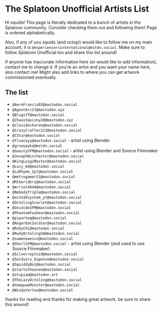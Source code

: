 # The Splatoon Unofficial Artists List

Hi squids! This page is literally dedicated to a bunch of artists in the Splatoon community. Consider checking them out and following them! Page is ordered alphabetically.

Also, if any of you squids (and octopi) would like to follow me on my main account, it is `@experiencersinternational@mstdn.social`. Make sure to follow Splatoon Unofficial too and share this list around!

If anyone has inaccurate information here (or would like to add information), contact me to change it. If you're an artist and you want your name here, also contact me! Might also add links to where you can get artwork commissioned eventually.

## The list

* `@AeroFrancisEX@mastodon.social`
* `@AgentArc27@mastodon.xyz`
* `@BlugiYT@mastodon.social`
* `@ChaosSquishy20@mastodon.xyz`
* `@clavidecharon@mastodon.social`
* `@CrazyCrafter223@mastodon.social`
* `@CStar@mastodon.social`
* `@floatayy@mastodon.social` - artist using Blender
* `@grimspyke@mstdn.social`
* `@GuestySFM@mastodon.social` - artist using Blender and Source Filmmaker
* `@JosephWinchester@mastodon.social`
* `@KingLuigiMaster@mastodon.social`
* `@Lucy_64@mastodon.social`
* `@LuRhyme_Spl@mastodon.social`
* `@metrogamer21@mastodon.social`
* `@Mikeriders@mastodon.social`
* `@mrriot4444@mastodon.social`
* `@NobodyTriple@mastodon.social` 
* `@octo10system_yt@mastodon.social`
* `@OctolingScarlet@mastodon.social`
* `@OsvaldoSFM@mastodon.social`
* `@PhantomFazbear@mastodon.social`
* `@piparkaq@mastodon.social`
* `@RogerDatSoldier@mastodon.social`
* `@RubyChi@mastodon.social`
* `@RudyOctolingVA@mastodon.social`
* `@sammieweiss@mastodon.social`
* `@ShellSFM@mastodon.social` - artist using Blender (and used to use Source Filmmaker)
* `@Silverreploid@mastodon.social`
* `@Soldiers_Expense@mastodon.social`
* `@SquiddyBoi@mastodon.social`
* `@starletheaven@mastodon.social`
* `@stupjam@mastodon.art`
* `@TheLazyOctoling@mastodon.social`
* `@VamppawMonster@mastodon.social`
* `@WindyVortex@mastodon.social`

thanks for reading and thanks for making great artwork. be sure to share this around!
